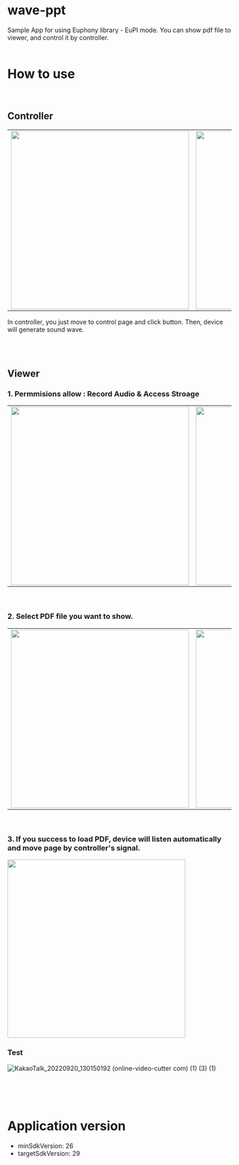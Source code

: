 # wave-ppt
Sample App for using Euphony library - EuPI mode. You can show pdf file to viewer, and control it by controller.
<br/>
<br/>

# How to use
<br/>  

## Controller
<table>
  <tr>
<td><img src="https://user-images.githubusercontent.com/89901283/191147390-d10fc7a8-f9b3-4ae8-90d6-5fba5024a2d5.png" height = "400px" />
<td><img src="https://user-images.githubusercontent.com/89901283/191147398-dc184dc9-5302-4f76-8165-c6fdcc4fa180.png" height = "400px" />
<td><img src="https://user-images.githubusercontent.com/89901283/191147408-7a395362-dc47-4581-9b3f-5b9c2628ab90.png" height = "400px" />
<tr>
</table>  

In controller, you just move to control page and click button. Then, device will generate sound wave.  

<br/>
<br/>

## Viewer
### 1. Permmisions allow : Record Audio & Access Stroage  
<table>
  <tr>
<td><img src="https://user-images.githubusercontent.com/89901283/191147656-c901aad4-df92-41fd-95e8-94fd4f4710ca.png" height = "400px" />
<td><img src="https://user-images.githubusercontent.com/89901283/191147647-4439059d-a682-486a-a11d-acead50f453f.png" height = "400px" />
<tr>
</table>  
<br/>
    
### 2. Select PDF file you want to show.  
<table>
  <tr>
<td><img src="https://user-images.githubusercontent.com/89901283/191147894-54a9a076-5142-411c-922b-b9928dece708.png" height = "400px" />
<td><img src="https://user-images.githubusercontent.com/89901283/191147901-c59c22cf-c6de-4ef6-a141-746f245816d9.png" height = "400px" />
<tr>
</table>  
<br/>
    
### 3. If you success to load PDF, device will listen automatically and move page by controller's signal.  
<img src="https://user-images.githubusercontent.com/89901283/191148029-efb3d8e4-623a-4108-894d-2925bb6a9f61.png" height = "400px" />

### Test

![KakaoTalk_20220920_130150192 (online-video-cutter com) (1) (3) (1)](https://user-images.githubusercontent.com/89901283/191165993-54aeac22-b83b-4945-a9c3-c95a36241833.gif)


<br/>
<br/>
<br/>

# Application version
- minSdkVersion: 26
- targetSdkVersion: 29
